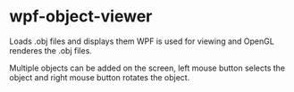 # wpf-object-viewer
Loads .obj files and displays them
WPF is used for viewing and OpenGL renderes the .obj files.

Multiple objects can be added on the screen, left mouse button selects the object and right mouse button rotates the object.